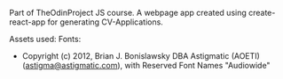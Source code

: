 Part of TheOdinProject JS course.
A webpage app created using create-react-app for generating CV-Applications.

Assets used:
  Fonts:
   - Copyright (c) 2012, Brian J. Bonislawsky DBA Astigmatic (AOETI) 
     (astigma@astigmatic.com), with Reserved Font Names "Audiowide"
